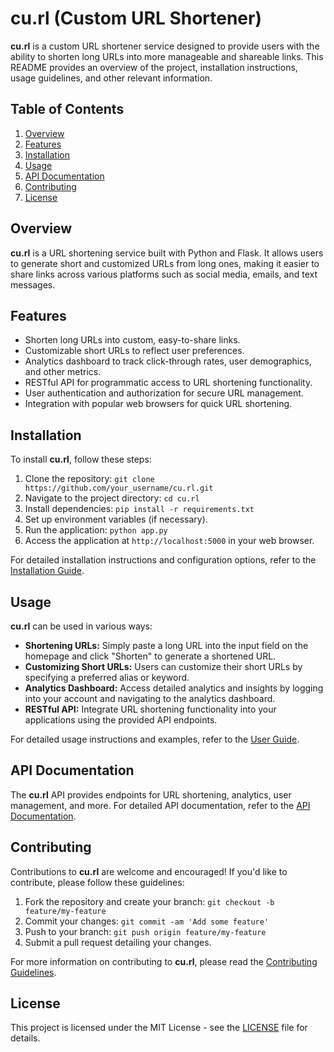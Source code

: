 # cu.rl (Custom URL Shortener)

**cu.rl** is a custom URL shortener service designed to provide users with the ability to shorten long URLs into more manageable and shareable links. This README provides an overview of the project, installation instructions, usage guidelines, and other relevant information.


## Table of Contents

1. [Overview](#overview)
2. [Features](#features)
3. [Installation](#installation)
4. [Usage](#usage)
5. [API Documentation](#api-documentation)
6. [Contributing](#contributing)
7. [License](#license)

## Overview

**cu.rl** is a URL shortening service built with Python and Flask. It allows users to generate short and customized URLs from long ones, making it easier to share links across various platforms such as social media, emails, and text messages.

## Features

- Shorten long URLs into custom, easy-to-share links.
- Customizable short URLs to reflect user preferences.
- Analytics dashboard to track click-through rates, user demographics, and other metrics.
- RESTful API for programmatic access to URL shortening functionality.
- User authentication and authorization for secure URL management.
- Integration with popular web browsers for quick URL shortening.

## Installation

To install **cu.rl**, follow these steps:

1. Clone the repository: `git clone https://github.com/your_username/cu.rl.git`
2. Navigate to the project directory: `cd cu.rl`
3. Install dependencies: `pip install -r requirements.txt`
4. Set up environment variables (if necessary).
5. Run the application: `python app.py`
6. Access the application at `http://localhost:5000` in your web browser.

For detailed installation instructions and configuration options, refer to the [Installation Guide](docs/installation.md).

## Usage

**cu.rl** can be used in various ways:

- **Shortening URLs:** Simply paste a long URL into the input field on the homepage and click "Shorten" to generate a shortened URL.
- **Customizing Short URLs:** Users can customize their short URLs by specifying a preferred alias or keyword.
- **Analytics Dashboard:** Access detailed analytics and insights by logging into your account and navigating to the analytics dashboard.
- **RESTful API:** Integrate URL shortening functionality into your applications using the provided API endpoints.

For detailed usage instructions and examples, refer to the [User Guide](docs/user-guide.md).

## API Documentation

The **cu.rl** API provides endpoints for URL shortening, analytics, user management, and more. For detailed API documentation, refer to the [API Documentation](docs/api-docs.md).

## Contributing

Contributions to **cu.rl** are welcome and encouraged! If you'd like to contribute, please follow these guidelines:

1. Fork the repository and create your branch: `git checkout -b feature/my-feature`
2. Commit your changes: `git commit -am 'Add some feature'`
3. Push to your branch: `git push origin feature/my-feature`
4. Submit a pull request detailing your changes.

For more information on contributing to **cu.rl**, please read the [Contributing Guidelines](CONTRIBUTING.md).

## License

This project is licensed under the MIT License - see the [LICENSE](LICENSE) file for details.


